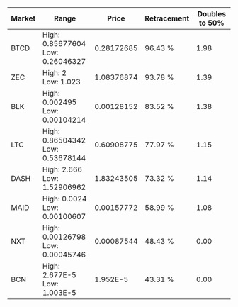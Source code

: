 | Market | Range | Price| Retracement | Doubles to 50% |
| --- | --- | --- | --- | --- |
| BTCD | High: 0.85677604<br />Low: 0.26046327 | 0.28172685 | 96.43 % | 1.98 |
| ZEC | High: 2<br />Low: 1.023 | 1.08376874 | 93.78 % | 1.39 |
| BLK | High: 0.002495<br />Low: 0.00104214 | 0.00128152 | 83.52 % | 1.38 |
| LTC | High: 0.86504342<br />Low: 0.53678144 | 0.60908775 | 77.97 % | 1.15 |
| DASH | High: 2.666<br />Low: 1.52906962 | 1.83243505 | 73.32 % | 1.14 |
| MAID | High: 0.0024<br />Low: 0.00100607 | 0.00157772 | 58.99 % | 1.08 |
| NXT | High: 0.00126798<br />Low: 0.00045746 | 0.00087544 | 48.43 % | 0.00 |
| BCN | High: 2.677E-5<br />Low: 1.003E-5 | 1.952E-5 | 43.31 % | 0.00 |
